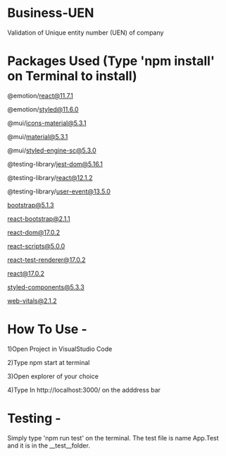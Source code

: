 # Business-UEN
Validation of Unique entity number (UEN) of company



# Packages Used (Type 'npm install' on Terminal to install)

 @emotion/react@11.7.1
 
 @emotion/styled@11.6.0
 
 @mui/icons-material@5.3.1
 
 @mui/material@5.3.1
 
 @mui/styled-engine-sc@5.3.0
 
 @testing-library/jest-dom@5.16.1
 
 @testing-library/react@12.1.2
 
 @testing-library/user-event@13.5.0
 
 bootstrap@5.1.3
 
 react-bootstrap@2.1.1
 
 react-dom@17.0.2
 
 react-scripts@5.0.0
 
 react-test-renderer@17.0.2
 
 react@17.0.2
 
 styled-components@5.3.3
 
 web-vitals@2.1.2

# How To Use -

1)Open Project in VisualStudio Code

2)Type npm start at terminal

3)Open explorer of your choice

4)Type In http://localhost:3000/ on the adddress bar

# Testing -
Simply type 'npm run test' on the terminal. The test file is name App.Test and it is in the __test__folder.
